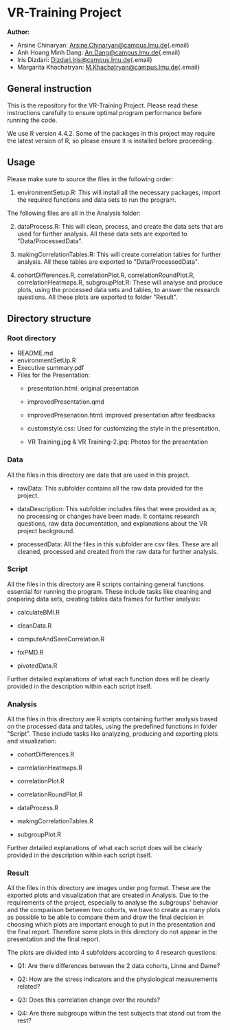 # VR-Training Project

**Author:**

-   Arsine Chinaryan: [Arsine.Chinaryan\@campus.lmu.de](mailto:Arsine.Chinaryan@campus.lmu.de){.email}
-   Anh Hoang Minh Dang: [An.Dang\@campus.lmu.de](mailto:An.Dang@campus.lmu.de){.email}
-   Iris Dizdari: [Dizdari.Iris\@campus.lmu.de](mailto:Dizdari.Iris@campus.lmu.de){.email}
-   Margarita Khachatryan: [M.Khachatryan\@campus.lmu.de](mailto:M.Khachatryan@campus.lmu.de){.email}

## General instruction

This is the repository for the VR-Training Project. Please read these instructions carefully to ensure optimal program performance before running the code.

We use R version 4.4.2. Some of the packages in this project may require the latest version of R, so please ensure it is installed before proceeding.

## Usage

Please make sure to source the files in the following order:

1.  environmentSetup.R: This will install all the necessary packages, import the required functions and data sets to run the program.

The following files are all in the Analysis folder:

2.  dataProcess.R: This will clean, process, and create the data sets that are used for further analysis. All these data sets are exported to "Data/ProcessedData".

3.  makingCorrelationTables.R: This will create correlation tables for further analysis. All these tables are exported to "Data/ProcessedData".

4.  cohortDifferences.R, correlationPlot.R, correlationRoundPlot.R, correlationHeatmaps.R, subgroupPlot.R: These will analyse and produce plots, using the processed data sets and tables, to answer the research questions. All these plots are exported to folder "Result".

## Directory structure

### Root directory

-   README.md
-   environmentSetUp.R
-   Executive summary.pdf
-   Files for the Presentation:
    -   presentation.html: original presentation

    -   improvedPresentation.qmd

    -   improvedPresenation.html: improved presentation after feedbacks

    -   customstyle.css: Used for customizing the style in the presentation.

    -   VR Training.jpg & VR Training-2.jpq: Photos for the presentation

### Data

All the files in this directory are data that are used in this project.

-   rawData: This subfolder contains all the raw data provided for the project.

-   dataDescription: This subfolder includes files that were provided as is; no processing or changes have been made. It contains research questions, raw data documentation, and explanations about the VR project background.

-   processedData: All the files in this subfolder are csv files. These are all cleaned, processed and created from the raw data for further analysis.

### Script

All the files in this directory are R scripts containing general functions essential for running the program. These include tasks like cleaning and preparing data sets, creating tables data frames for further analysis:

-   calculateBMI.R

-   cleanData.R

-   computeAndSaveCorrelation.R

-   fixPMD.R

-   pivotedData.R

Further detailed explanations of what each function does will be clearly provided in the description within each script itself.

### Analysis

All the files in this directory are R scripts containing further analysis based on the processed data and tables, using the predefined functions in folder "Script". These include tasks like analyzing, producing and exporting plots and visualization:

-   cohortDifferences.R

-   correlationHeatmaps.R

-   correlationPlot.R

-   correlationRoundPlot.R

-   dataProcess.R

-   makingCorrelationTables.R

-   subgroupPlot.R

Further detailed explanations of what each script does will be clearly provided in the description within each script itself.

### Result

All the files in this directory are images under png format. These are the exported plots and visualization that are created in Analysis. Due to the requirements of the project, especially to analyse the subgroups' behavior and the comparison between two cohorts, we have to create as many plots as possible to be able to compare them and draw the final decision in choosing which plots are important enough to put in the presentation and the final report. Therefore some plots in this directory do not appear in the presentation and the final report.

The plots are divided into 4 subfolders according to 4 research questions:

-   Q1: Are there differences between the 2 data cohorts, Linne and Dame?

-   Q2: How are the stress indicators and the physiological measurements related?

-   Q3: Does this correlation change over the rounds?

-   Q4: Are there subgroups within the test subjects that stand out from the rest?
